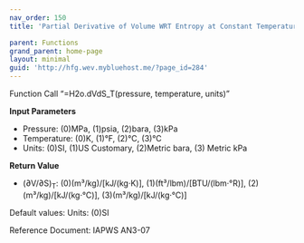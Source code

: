 ```yaml
---
nav_order: 150
title: 'Partial Derivative of Volume WRT Entropy at Constant Temperature f(P, T)'

parent: Functions
grand_parent: home-page
layout: minimal
guid: 'http://hfg.wev.mybluehost.me/?page_id=284'
---
```


Function Call “=H2o.dVdS\_T(pressure, temperature, units)”

**Input Parameters**

- Pressure: (0)MPa, (1)psia, (2)bara, (3)kPa
- Temperature: (0)K, (1)°F, (2)°C, (3)°C
- Units: (0)SI, (1)US Customary, (2)Metric bara, (3) Metric kPa

**Return Value**

- (∂V/∂S)<sub>T</sub>: (0)(m³/kg)/\[kJ/(kg·K)\], (1)(ft³/lbm)/\[BTU/(lbm·°R)\], (2)(m³/kg)/\[kJ/(kg·°C)\], (3)(m³/kg)/\[kJ/(kg·°C)\]

Default values: Units: (0)SI

Reference Document: IAPWS AN3-07